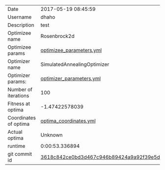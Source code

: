 | | |
| --- | --- |
| Date | 2017-05-19 08:45:59 |
| Username | dhaho |
| Description | test |
| Optimizee name | Rosenbrock2d |
| Optimizee params |  <a href="optimizee_parameters.yml">optimizee_parameters.yml</a>  |
| Optimizer name | SimulatedAnnealingOptimizer |
| Optimizer params: |  <a href="optimizer_parameters.yml">optimizer_parameters.yml</a>  |
| Number of iterations | 100 |
| Fitness at optima | -1.47422578039 |
| Coordinates of optima |  <a href="optima_coordinates.yml">optima_coordinates.yml</a>  |
| Actual optima |  Unknown  |
| runtime | 0:00:53.336894 |
| git commit id | <a href="git@github.com:IGITUGraz/LTL/commit/3618c842ce0bd3d467c946b89424a9a92f39e5d2">3618c842ce0bd3d467c946b89424a9a92f39e5d2</a> |